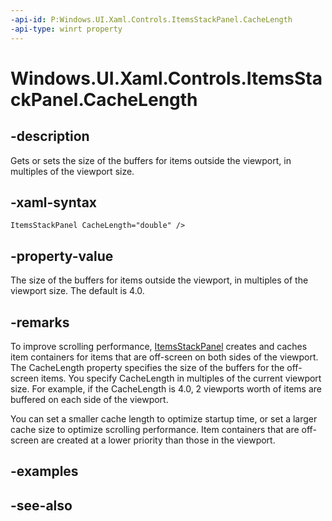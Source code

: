 ```yaml
---
-api-id: P:Windows.UI.Xaml.Controls.ItemsStackPanel.CacheLength
-api-type: winrt property
---
```


<!-- Property syntax
public double CacheLength { get;  set; }
-->

# Windows.UI.Xaml.Controls.ItemsStackPanel.CacheLength

## -description
Gets or sets the size of the buffers for items outside the viewport, in multiples of the viewport size.



## -xaml-syntax
```xaml
ItemsStackPanel CacheLength="double" />
```


## -property-value
The size of the buffers for items outside the viewport, in multiples of the viewport size. The default is 4.0.

## -remarks
To improve scrolling performance, [ItemsStackPanel](itemsstackpanel.md) creates and caches item containers for items that are off-screen on both sides of the viewport. The CacheLength property specifies the size of the buffers for the off-screen items. You specify CacheLength in multiples of the current viewport size. For example, if the CacheLength is 4.0, 2 viewports worth of items are buffered on each side of the viewport.

You can set a smaller cache length to optimize startup time, or set a larger cache size to optimize scrolling performance. Item containers that are off-screen are created at a lower priority than those in the viewport.

## -examples

## -see-also

